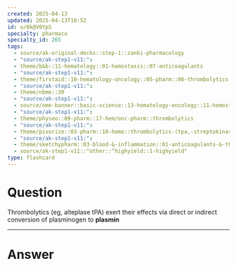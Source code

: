 ```yaml
---
created: 2025-04-13
updated: 2025-04-13T10:52
id: o/0k@V0YpS
specialty: pharmaco
specialty_id: 265
tags:
  - source/ak-original-decks::step-1::zanki-pharmacology
  - "source/ak-step1-v11:": 
  - theme/b&b::11-hematology::01-hemostasis::07-anticoagulants
  - "source/ak-step1-v11:": 
  - theme/firstaid::10-hematology-oncology::05-pharm::06-thrombolytics
  - "source/ak-step1-v11:": 
  - theme/nbme::30
  - "source/ak-step1-v11:": 
  - source/ome-banner::basic-science::13-hematology-oncology::11-hemostasis
  - "source/ak-step1-v11:": 
  - theme/physeo::09-pharm::17-hem/onc-pharm::thrombolytics
  - "source/ak-step1-v11:": 
  - theme/pixorize::03-pharm::10-heme::thrombolytics-(tpa,-streptokinase,-urokinase)
  - "source/ak-step1-v11:": 
  - theme/sketchypharm::03-blood-&-inflammation::01-anticoagulants-&-thrombolytics::04-thrombolytics
  - source/ak-step1-v11::^other::^highyield::1-highyield"
type: flashcard
---
```


# Question
Thrombolytics (eg, alteplase tPA) exert their effects via direct or indirect conversion of plasminogen to **plasmin**

---

# Answer
